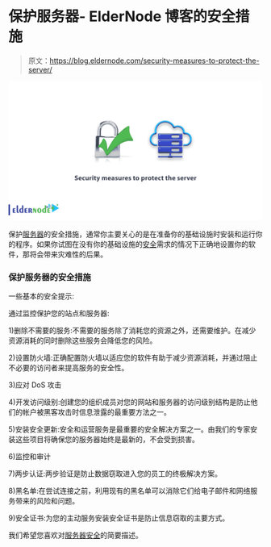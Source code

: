 # 保护服务器- ElderNode 博客的安全措施

> 原文：<https://blog.eldernode.com/security-measures-to-protect-the-server/>

![Security measures to protect the server](img/dec912fe75ff1f0b6a02502571a8ee0a.png)

保护[服务器](https://eldernode.com/)的安全措施，通常你主要关心的是在准备你的基础设施时安装和运行你的程序。如果你试图在没有你的基础设施的[安全](https://blog.eldernode.com/tag/security/)需求的情况下正确地设置你的软件，那将会带来灾难性的后果。

### 保护服务器的安全措施

一些基本的安全提示:

通过监控保护您的站点和服务器:

1)删除不需要的服务:不需要的服务除了消耗您的资源之外，还需要维护。在减少资源消耗的同时删除这些服务会降低您的风险。

2)设置防火墙:正确配置防火墙以适应您的软件有助于减少资源消耗，并通过阻止不必要的访问者来提高服务的安全性。

3)应对 DoS 攻击

4)开发访问级别:创建您的组织成员对您的网站和服务器的访问级别结构是防止他们的帐户被黑客攻击时信息泄露的最重要方法之一。

5)安装安全更新:安全和运营服务是最重要的安全解决方案之一。由我们的专家安装这些项目将确保您的服务器始终是最新的，不会受到损害。

6)监控和审计

7)两步认证:两步验证是防止数据窃取进入您的员工的终极解决方案。

8)黑名单:在尝试连接之前，利用现有的黑名单可以消除它们给电子邮件和网络服务带来的风险和问题。

9)安全证书:为您的主动服务安装安全证书是防止信息窃取的主要方式。

我们希望您喜欢对[服务器安全](https://blog.eldernode.com/tag/security/)的简要描述。